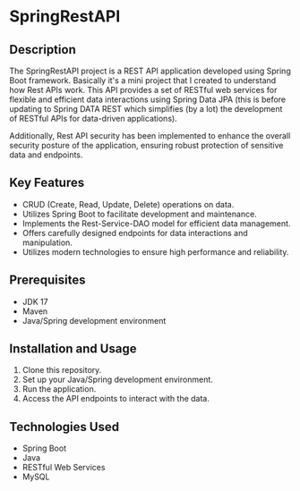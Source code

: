 # SpringRestAPI

## Description
The SpringRestAPI project is a REST API application developed using Spring Boot framework. Basically it's a mini project that I created to understand how Rest APIs work. This API provides a set of RESTful web services for flexible and efficient data interactions using Spring Data JPA (this is before updating to Spring DATA REST which simplifies (by a lot) the development of RESTful APIs for data-driven applications).

Additionally, Rest API security has been implemented to enhance the overall security posture of the application, ensuring robust protection of sensitive data and endpoints.

## Key Features
- CRUD (Create, Read, Update, Delete) operations on data.
- Utilizes Spring Boot to facilitate development and maintenance.
- Implements the Rest-Service-DAO model for efficient data management.
- Offers carefully designed endpoints for data interactions and manipulation.
- Utilizes modern technologies to ensure high performance and reliability.

## Prerequisites
- JDK 17
- Maven
- Java/Spring development environment

## Installation and Usage
1. Clone this repository.
2. Set up your Java/Spring development environment.
3. Run the application.
4. Access the API endpoints to interact with the data.

## Technologies Used
- Spring Boot
- Java
- RESTful Web Services
- MySQL
